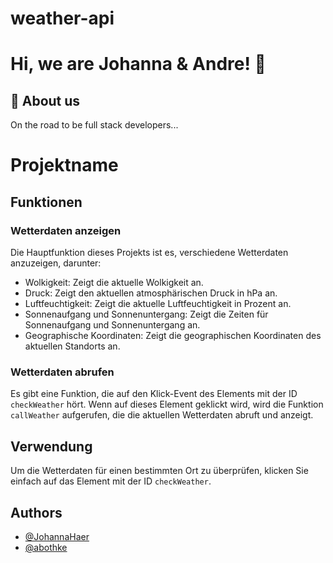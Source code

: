 # weather-api

# Hi, we are Johanna & Andre! 👋


## 🚀 About us
On the road to be full stack developers...

# Projektname

## Funktionen

### Wetterdaten anzeigen

Die Hauptfunktion dieses Projekts ist es, verschiedene Wetterdaten anzuzeigen, darunter:

- Wolkigkeit: Zeigt die aktuelle Wolkigkeit an.
- Druck: Zeigt den aktuellen atmosphärischen Druck in hPa an.
- Luftfeuchtigkeit: Zeigt die aktuelle Luftfeuchtigkeit in Prozent an.
- Sonnenaufgang und Sonnenuntergang: Zeigt die Zeiten für Sonnenaufgang und Sonnenuntergang an.
- Geographische Koordinaten: Zeigt die geographischen Koordinaten des aktuellen Standorts an.

### Wetterdaten abrufen

Es gibt eine Funktion, die auf den Klick-Event des Elements mit der ID `checkWeather` hört. Wenn auf dieses Element geklickt wird, wird die Funktion `callWeather` aufgerufen, die die aktuellen Wetterdaten abruft und anzeigt.

## Verwendung

Um die Wetterdaten für einen bestimmten Ort zu überprüfen, klicken Sie einfach auf das Element mit der ID `checkWeather`.

## Authors

- [@JohannaHaer](https://github.com/JohannaHaer)
- [@abothke](https://www.github.com/abothke)
